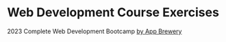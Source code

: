 # Web Development Course Exercises

2023 Complete Web Development Bootcamp
[by App Brewery](www.appbrewery.com)
